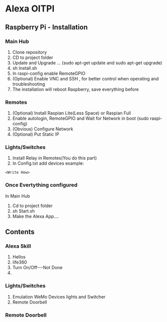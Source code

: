 # Alexa OITPI

## Raspberry Pi - Installation





### Main Hub
1. Clone repository
2. CD to project folder
3. Update and Upgrade ... (sudo apt-get update and sudo apt-get upgrade)
4. sh Install.sh
5. In raspi-config enable RemoteGPIO
6. (Optional) Enable VNC and SSH , for better control when operating and troubleshooting
7. The installation will reboot Raspberry, save everything before

### Remotes
1. (Optional) Install Raspian Lite(Less Space) or Raspian Full
2. Enable autologin, RemoteGPIO and Wait for Network in boot (sudo raspi-config)
3. (Obvious) Configure Network
4. (Optional) Put Static IP

### Lights/Switches
1. Install Relay in Remotes(You do this part)
2. In Config.txt add devices example:
```
<Write How>

```

### Once Evertything configured
In Main Hub
1. Cd to project folder
2. sh Start.sh
3. Make  the Alexa App....

## Contents
### Alexa Skill
1. Hellos
2. life360
3. Turn On/Off---Not Done
4.

### Lights/Switches
1. Emulation WeMo Devices lights and Switcher
2. Remote Doorbell

### Remote Doorbell
